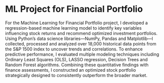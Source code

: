 # ML Project for Financial Portfolio
For the Machine Learning for Financial Portfolio project, I developed a regression-based machine learning model to identify key variables influencing stock returns and recommend optimized investment portfolios. Using Python’s data science libraries—NumPy, Pandas and Matplotlib—I collected, processed and analyzed over 18,000 historical data points from the S&P 1500 index to uncover trends and correlations. To enhance predictive performance, I evaluated multiple modeling techniques including Ordinary Least Squares (OLS), LASSO regression, Decision Trees and Random Forest algorithms. Combining these quantitative findings with finance assessments, I constructed an optimized stock portfolio strategically designed to consistently outperform the broader market.

